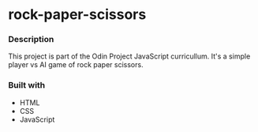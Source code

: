 # rock-paper-scissors
### Description
This project is part of the Odin Project JavaScript curricullum. 
It's a simple player vs AI game of rock paper scissors.
### Built with
- HTML
- CSS
- JavaScript
